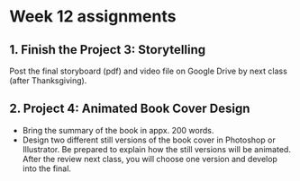 # Week 12 assignments

## 1. Finish the Project 3: Storytelling
Post the final storyboard (pdf) and video file on Google Drive by next class (after Thanksgiving).

## 2. Project 4: Animated Book Cover Design
- Bring the summary of the book in appx. 200 words.
- Design two different still versions of the book cover in Photoshop or Illustrator. Be prepared to explain how the still versions will be animated. After the review next class, you will choose one version and develop into the final.
